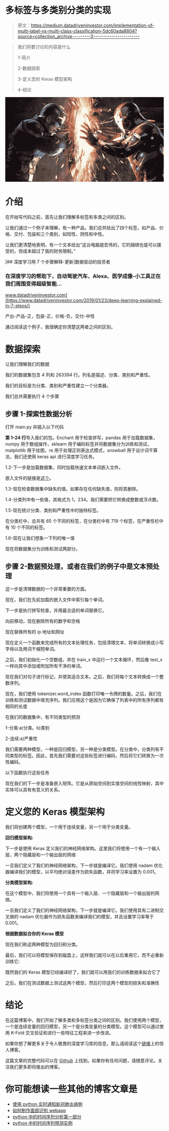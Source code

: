 # 多标签与多类别分类的实现

> 原文：<https://medium.datadriveninvestor.com/implementation-of-multi-label-vs-multi-class-classification-5dc60ada8804?source=collection_archive---------3----------------------->

> 我们将要讨论的内容是什么
> 
> 1-简介
> 
> 2-数据探索
> 
> 3-定义您的 Keras 模型架构
> 
> 4-结论

![](img/822f1f6d8094c6afe2472384d89db5a1.png)

# 介绍

在开始写代码之前，首先让我们理解多标签和多类之间的区别。

让我们通过一个例子来理解，有一种产品，我们总共给出了四个标签，如产品、价格、交付、包装和三个类别，如阳性、阴性和中性。

让我们更清楚地表明，有一个文本给出“这台电脑是宏伟的，它的捆绑也是可以接受的，但成本超过了我的财务限制。”

[](https://www.datadriveninvestor.com/2019/01/23/deep-learning-explained-in-7-steps/) [## 深度学习用 7 个步骤解释-更新|数据驱动的投资者

### 在深度学习的帮助下，自动驾驶汽车、Alexa、医学成像-小工具正在我们周围变得超级智能…

www.datadriveninvestor.com](https://www.datadriveninvestor.com/2019/01/23/deep-learning-explained-in-7-steps/) 

产出-产品-正，包装-正，价格-负，交付-中性

通过阅读这个例子，我很确定你清楚这两者之间的区别。

# 数据探索

让我们理解我们的数据

我们的数据集包含 4 列和 263394 行。列名是描述、分类、类别和严重性。

我们的目标是为分类、类别和严重性建立一个分类器。

我们总共需要执行 4 个步骤

## 步骤 1-探索性数据分析

打开 main.py 并插入以下代码

**第 1–24 行**导入我们的包。Enchant 用于检查拼写，pandas 用于加载数据集，numpy 用于数组操作，sklearn 用于编码标签并将数据集分为训练和测试，matplotlib 用于绘图，re 用于处理正则表达式模式，snowball 用于设计词干算法，我们还使用 keras api 进行深度学习任务。

1.2-下一步是加载数据集，同时加载快速文本单词嵌入文件。

嵌入文件的链接是[这个](https://fasttext.cc/docs/en/pretrained-vectors.html)。

1.3-现在检查数据集中缺失的值。如果存在任何缺失值，则将其删除。

1.4-分类列中有一些值，其格式为 1，234。我们需要把它转换成整数或浮点数。

1.5-现在统计分类、类别和严重性中的独特标签。

在分类栏中，总共有 65 个不同的标签，在分类栏中有 719 个标签，在严重性栏中有 10 个不同的标签。

1.6-现在让我们想象一下列的唯一值

现在将数据集分为训练和测试两部分。

## 步骤 2-数据预处理，或者在我们的例子中是文本预处理

这一步是清理数据的一个非常重要的方面。

现在，我们在先前加载的嵌入文件中索引每个单词。

下一步是执行拼写检查，并用最合适的单词替换它。

向前移动，现在删除所有的数字和空格

现在替换所有的 ip 地址和网址

现在定义一个函数来完成所有的文本处理任务，包括清理文本、将单词转换成小写字母以及用词干缩短单词。

之后，我们初始化一个空数组，并在 train_x 中运行一个文本循环，然后像 test_x 一样向其中添加或附加所有干净的单词。

现在我们对句子进行标记，并使其适合文本。之后，我们将每个文本转换成一个整数序列。

现在，我们使用 tokenizer.word_index 函数打印唯一令牌的数量。之后，我们在训练和测试数据中填充序列。我们应用这个是因为它确保了列表中的所有序列都有相同的长度

在我们的数据集中，有不同类型的预测

1-分类:a)分类。b)类别

2-连续:a)严重性

我们需要两种模型，一种是回归模型，另一种是分类模型。在分类中，分类列有不同类型的标签。因此，首先我们需要对这些标签进行编码，然后将它们转换为一次性编码。

以下函数执行这些任务

现在我们的下一步是准备嵌入矩阵。它是从原始空间到实值空间的线性映射，其中实体可以具有有意义的关系。

# 定义您的 Keras 模型架构

我们将创建两个模型，一个用于连续变量，另一个用于分类变量。

**回归模型架构:**

下一步是使用 Keras 定义我们的神经网络架构。这里我们将使用一个有一个输入层，两个隐藏层和一个输出层的网络

一旦我们定义了我们的神经网络架构，下一步就是编译它。我们使用 nadam 优化器编译我们的模型，以平均绝对误差作为损失函数，并将学习率设置为 0.001。

**分类模型架构:**

在这个模型中，我们将使用一个具有一个输入层、一个隐藏层和一个输出层的网络。

一旦我们定义了我们的神经网络架构，下一步就是编译它。我们使用具有二进制交叉熵的 nadam 优化器作为损失函数来编译我们的模型，并且设置学习率等于 0.001。

**根据数据拟合你的 Keras 模型**

现在我们称这两种模型为回归和分类。

最后，我们可以将模型保存到磁盘上，这样我们就可以在以后重用它，而不必重新训练它:

既然我们的 Keras 模型已经编译好了，我们就可以用我们的训练数据来拟合它了

之后，我们在测试数据上测试这两个模型，然后打印这两个模型的损失和准确性

# 结论

在这篇博客中，我们开始了解多类和多标签分类之间的区别。我们使用两个模型，一个是连续变量的回归模型，另一个是分类变量的分类模型。这个模型可以通过使用 K-Fold 交叉验证和进行一些特征工程来进一步改进。

如果你想了解更多关于令人敬畏的深度学习库的信息，那么请阅读这个[链接](https://medium.com/@abhisheksingh007226/top-4-libraries-you-must-know-before-diving-into-any-deep-learning-projects-61904286478d)上的惊人博客。

这篇文章的完整代码可以在 [Github](https://github.com/abhisingh007224/Multilabel-vs-Multiclass/tree/master/multilabel-multiclass-classifcation-master) 上找到。如果你有任何问题，请随意评论。关注我们更多即将推出的博客。

# 你可能想读一些其他的博客文章是

*   [使用 python 实时通知新冠肺炎病例](https://www.dataspoof.info/post/real-time-notifications-for-covid-19-cases-using-python)
*   [如何制作面部识别 webapp](https://www.dataspoof.info/post/facial-recognition-in-python-and-opencv)
*   [python 中的时间序列分析第一部分](https://www.dataspoof.info/post/time-series-analysis)
*   [python 中的时间序列预测实例](https://www.dataspoof.info/post/time-series-analysis-in-python-coding)